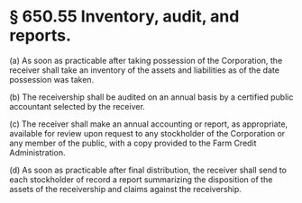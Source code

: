 # § 650.55   Inventory, audit, and reports.

(a) As soon as practicable after taking possession of the Corporation, the receiver shall take an inventory of the assets and liabilities as of the date possession was taken. 


(b) The receivership shall be audited on an annual basis by a certified public accountant selected by the receiver. 


(c) The receiver shall make an annual accounting or report, as appropriate, available for review upon request to any stockholder of the Corporation or any member of the public, with a copy provided to the Farm Credit Administration. 


(d) As soon as practicable after final distribution, the receiver shall send to each stockholder of record a report summarizing the disposition of the assets of the receivership and claims against the receivership. 




